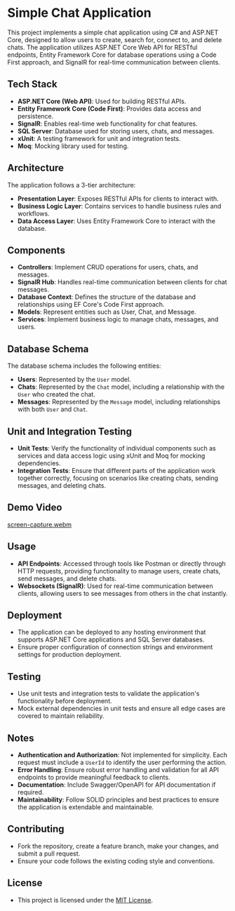 # Simple Chat Application

This project implements a simple chat application using C# and ASP.NET Core, designed to allow users to create, search for, connect to, and delete chats. The application utilizes ASP.NET Core Web API for RESTful endpoints, Entity Framework Core for database operations using a Code First approach, and SignalR for real-time communication between clients.

## Tech Stack

- **ASP.NET Core (Web API)**: Used for building RESTful APIs.
- **Entity Framework Core (Code First)**: Provides data access and persistence.
- **SignalR**: Enables real-time web functionality for chat features.
- **SQL Server**: Database used for storing users, chats, and messages.
- **xUnit**: A testing framework for unit and integration tests.
- **Moq**: Mocking library used for testing.

## Architecture

The application follows a 3-tier architecture:

- **Presentation Layer**: Exposes RESTful APIs for clients to interact with.
- **Business Logic Layer**: Contains services to handle business rules and workflows.
- **Data Access Layer**: Uses Entity Framework Core to interact with the database.

## Components

- **Controllers**: Implement CRUD operations for users, chats, and messages.
- **SignalR Hub**: Handles real-time communication between clients for chat messages.
- **Database Context**: Defines the structure of the database and relationships using EF Core's Code First approach.
- **Models**: Represent entities such as User, Chat, and Message.
- **Services**: Implement business logic to manage chats, messages, and users.

## Database Schema

The database schema includes the following entities:

- **Users**: Represented by the `User` model.
- **Chats**: Represented by the `Chat` model, including a relationship with the `User` who created the chat.
- **Messages**: Represented by the `Message` model, including relationships with both `User` and `Chat`.

## Unit and Integration Testing

- **Unit Tests**: Verify the functionality of individual components such as services and data access logic using xUnit and Moq for mocking dependencies.
- **Integration Tests**: Ensure that different parts of the application work together correctly, focusing on scenarios like creating chats, sending messages, and deleting chats.

## Demo Video
[screen-capture.webm](https://github.com/malikoyv/Chat-Application/assets/124885789/7ec0033e-9b15-4c86-bc7d-7608c9074145)

## Usage

- **API Endpoints**: Accessed through tools like Postman or directly through HTTP requests, providing functionality to manage users, create chats, send messages, and delete chats.
- **Websockets (SignalR)**: Used for real-time communication between clients, allowing users to see messages from others in the chat instantly.

## Deployment

- The application can be deployed to any hosting environment that supports ASP.NET Core applications and SQL Server databases.
- Ensure proper configuration of connection strings and environment settings for production deployment.

## Testing

- Use unit tests and integration tests to validate the application's functionality before deployment.
- Mock external dependencies in unit tests and ensure all edge cases are covered to maintain reliability.

## Notes

- **Authentication and Authorization**: Not implemented for simplicity. Each request must include a `UserId` to identify the user performing the action.
- **Error Handling**: Ensure robust error handling and validation for all API endpoints to provide meaningful feedback to clients.
- **Documentation**: Include Swagger/OpenAPI for API documentation if required.
- **Maintainability**: Follow SOLID principles and best practices to ensure the application is extendable and maintainable.

## Contributing

- Fork the repository, create a feature branch, make your changes, and submit a pull request.
- Ensure your code follows the existing coding style and conventions.

## License

- This project is licensed under the [MIT License](https://github.com/malikoyv/Chat-Application/blob/main/LICENSE).
